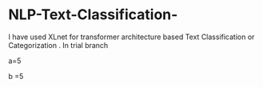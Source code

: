 # NLP-Text-Classification-
I have used  XLnet  for transformer architecture based Text Classification or Categorization .
In trial branch

a=5

b =5

